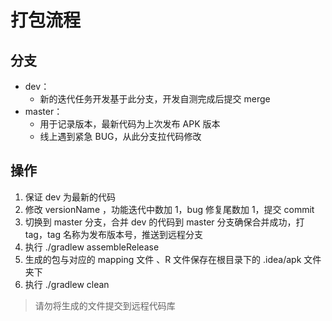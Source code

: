 # 打包流程
## 分支
* dev：
  * 新的迭代任务开发基于此分支，开发自测完成后提交 merge
* master：
  * 用于记录版本，最新代码为上次发布 APK 版本
  * 线上遇到紧急 BUG，从此分支拉代码修改

## 操作
1. 保证 dev 为最新的代码
2. 修改 versionName ，功能迭代中数加 1，bug 修复尾数加 1，提交 commit
3. 切换到 master 分支，合并 dev 的代码到 master 分支确保合并成功，打 tag，tag 名称为发布版本号，推送到远程分支
4. 执行 ./gradlew assembleRelease
5. 生成的包与对应的 mapping 文件 、R 文件保存在根目录下的 .idea/apk 文件夹下
6. 执行 ./gradlew clean

> 请勿将生成的文件提交到远程代码库
